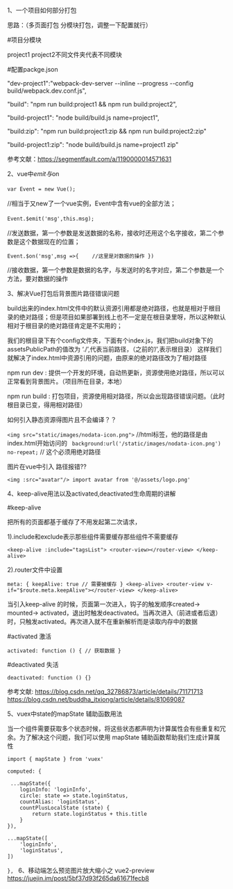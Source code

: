 1、一个项目如何部分打包

思路：（多页面打包  分模块打包，调整一下配置就行）

#项目分模块

project1 project2不同文件夹代表不同模块

#配置packge.json

"dev-project1":"webpack-dev-server --inline --progress --config build/webpack.dev.conf.js",

"build": "npm run build:project1 && npm run build:project2",

"build-project1": "node build/build.js name=project1",

"build:zip": "npm run build:project1:zip && npm run build:project2:zip"

"build-project1:zip": "node build/build.js name=project1 zip"

参考文献：https://segmentfault.com/a/1190000014571631

2、vue中$emit与$on

`var Event = new Vue();`　　

//相当于又new了一个vue实例，Event中含有vue的全部方法；

`Event.$emit('msg',this.msg);　`　

//发送数据，第一个参数是发送数据的名称，接收时还用这个名字接收，第二个参数是这个数据现在的位置；

`Event.$on('msg',msg =>{　　
    //这里是对数据的操作
})`

//接收数据，第一个参数是数据的名字，与发送时的名字对应，第二个参数是一个方法，要对数据的操作


3、解决Vue打包后背景图片路径错误问题

build出来的index.html文件中的默认资源引用都是绝对路径，也就是相对于根目录的绝对路径；但是项目如果部署到线上也不一定是在根目录里呀，所以这种默认相对于根目录的绝对路径肯定是不实用的；

我们的根目录下有个config文件夹，下面有个index.js，我们把build对象下的assetsPublicPath的值改为 ‘./’,代表当前路径，（之前的’/’,表示根目录）
这样我们就解决了index.html中资源引用的问题，由原来的绝对路径改为了相对路径 

 npm run dev : 提供一个开发的环境，自动热更新，资源使用绝对路径，所以可以正常看到背景图片。（项目所在目录，本地）

 npm run build : 打包项目，资源使用相对路径，所以会出现路径错误问题。（此时根目录已变，得用相对路径）
 
 如何引入静态资源得图片且不会编译？？
 
 `<img src="static/images/nodata-icon.png">` //html标签，他的路径是由index.html开始访问的
` background:url('/static/images/nodata-icon.png') no-repeat;` // 这个必须用绝对路径

图片在vue中引入 路径报错??

`<img :src="avatar"/>
import avatar from '@/assets/logo.png'`

4、keep-alive用法以及activated,deactivated生命周期的讲解

#keep-alive

把所有的页面都基于缓存了不用发起第二次请求，

1).include和exclude表示那些组件需要缓存那些组件不需要缓存

`
<keep-alive :include="tagsList">
    <router-view></router-view>
</keep-alive>
`

2).router文件中设置

`
meta: {
    keepAlive: true // 需要被缓存
}
 <keep-alive>
    <router-view v-if="$route.meta.keepAlive"></router-view>
 </keep-alive>
`


  当引入keep-alive 的时候，页面第一次进入，钩子的触发顺序created-> mounted-> activated，退出时触发deactivated。当再次进入（前进或者后退）时，只触发activated。再次进入就不在重新解析而是读取内存中的数据
 
 #activated 激活
 
 `activated: function () {
     // 获取数据
  }`
  
 #deactivated 失活
 
 `
 deactivated: function () {}
 `
 
参考文献:
    https://blog.csdn.net/qq_32786873/article/details/71171713  https://blog.csdn.net/buddha_itxiong/article/details/81069087
    
5、vuex中state的mapState 辅助函数用法

当一个组件需要获取多个状态时候，将这些状态都声明为计算属性会有些重复和冗余。为了解决这个问题，我们可以使用 mapState 辅助函数帮助我们生成计算属性

`import { mapState } from 'vuex'`

`computed: {`

     ...mapState({
        loginInfo: 'loginInfo',
        circle: state => state.loginStatus,
        countAlias: 'loginStatus',
        countPlusLocalState (state) {
            return state.loginStatus + this.title
        }
    }),
    
    ...mapState([
        'loginInfo',
        'loginStatus',
    ])
    
  `},
  `
  6、移动端怎么预览图片放大缩小之 vue2-preview
  https://juejin.im/post/5bf37d93f265da61671fecb8
